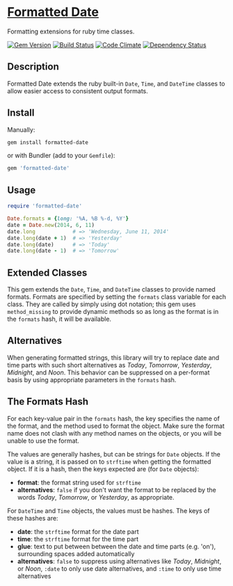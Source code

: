 # [Formatted Date](http://cprussin.net/formatted-date)

Formatting extensions for ruby time classes.

[![Gem Version](https://badge.fury.io/rb/formatted-date.svg)](http://rubygems.org/gems/formatted-date) [![Build Status](https://api.travis-ci.org/cprussin/formatted-date.svg?branch=master)](https://travis-ci.org/cprussin/formatted-date) [![Code Climate](https://codeclimate.com/github/cprussin/formatted-date.png)](https://codeclimate.com/github/cprussin/formatted-date) [![Dependency Status](https://gemnasium.com/cprussin/formatted-date.svg)](https://gemnasium.com/cprussin/formatted-date)

## Description

Formatted Date extends the ruby built-in `Date`, `Time`, and `DateTime` classes
to allow easier access to consistent output formats.

## Install

Manually:

```bash
gem install formatted-date
```

or with Bundler (add to your `Gemfile`):

```ruby
gem 'formatted-date'
```

## Usage

```ruby
require 'formatted-date'

Date.formats = {long: '%A, %B %-d, %Y'}
date = Date.new(2014, 6, 11)
date.long            # => 'Wednesday, June 11, 2014'
date.long(date + 1)  # => 'Yesterday'
date.long(date)      # => 'Today'
date.long(date - 1)  # => 'Tomorrow'
```

## Extended Classes

This gem extends the `Date`, `Time`, and `DateTime` classes to provide named
formats.  Formats are specified by setting the `formats` class variable for
each class.  They are called by simply using dot notation; this gem uses
`method_missing` to provide dynamic methods so as long as the format is in the
`formats` hash, it will be available.

## Alternatives

When generating formatted strings, this library will try to replace date and
time parts with such short alternatives as _Today_, _Tomorrow_, _Yesterday_,
_Midnight_, and _Noon_.  This behavior can be suppressed on a per-format basis
by using appropriate parameters in the `formats` hash.

## The Formats Hash

For each key-value pair in the `formats` hash, the key specifies the name of
the format, and the method used to format the object.  Make sure the format
name does not clash with any method names on the objects, or you will be unable
to use the format.

The values are generally hashes, but can be strings for `Date` objects.  If the
value is a string, it is passed on to `strftime` when getting the formatted
object.  If it is a hash, then the keys expected are (for `Date` objects):

- **format**: the format string used for `strftime`
- **alternatives**: `false` if you don't want the format to be replaced by the
  words _Today_, _Tomorrow_, or _Yesterday_, as appropriate.

For `DateTime` and `Time` objects, the values must be hashes.  The keys of
these hashes are:

- **date**: the `strftime` format for the date part
- **time**: the `strftime` format for the time part
- **glue**: text to put between between the date and time parts (e.g. 'on'),
  surrounding spaces added automatically
- **alternatives**: `false` to suppress using alternatives like _Today_,
	_Midnight_, or _Noon_, `:date` to only use date alternatives, and `:time` to
	only use time alternatives
